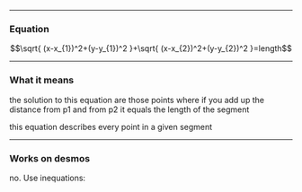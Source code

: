 
---

### Equation

$$\sqrt{ (x-x_{1})^2+(y-y_{1})^2 }+\sqrt{ (x-x_{2})^2+(y-y_{2})^2 }=length$$

---

### What it means

the solution to this equation are those points where if you add up the distance from p1 and from p2 it equals the length of the segment

this equation describes every point in a given segment

---

### Works on desmos

no. Use inequations: